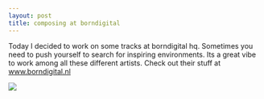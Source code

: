 ```yaml
---
layout: post
title: composing at borndigital
---
```

Today I decided to work on some tracks at borndigital hq. Sometimes you need to push yourself to search for inspiring environments. Its a great vibe to work among all these different artists. Check out their stuff at www.borndigital.nl   
  
![](/data/mail/photo_8.JPG)